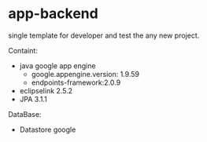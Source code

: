 # app-backend

single template for developer and test the any new project. 

Containt:

* java google app engine 
	- google.appengine.version: 1.9.59
	- endpoints-framework:2.0.9	
* eclipselink 2.5.2
* JPA 3.1.1

DataBase:

* Datastore google